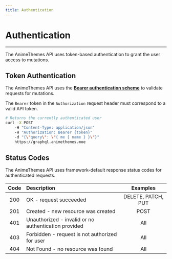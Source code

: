 ```yaml
---
title: Authentication
---
```


# Authentication

---

The AnimeThemes API uses token-based authentication to grant the user access to mutations.

## Token Authentication

The AnimeThemes API uses the [**Bearer authentication scheme**](https://www.rfc-editor.org/rfc/rfc6750.html) to validate requests for mutations.

The `Bearer` token in the `Authorization` request header must correspond to a valid API token.

```sh
# Returns the currently authenticated user
curl -X POST
    -H "Content-Type: application/json"
    -H "Authorization: Bearer {token}"
    -d "{\"query\": \"{ me { name } }\"}"
    https://graphql.animethemes.moe
```

## Status Codes

The AnimeThemes API uses framework-default response status codes for authenticated requests.

| Code | Description                                          | Examples           |
| :--: | :--------------------------------------------------- | :----------------: |
| 200  | OK - request succeeded                               | DELETE, PATCH, PUT |
| 201  | Created - new resource was created                   | POST               |
| 401  | Unauthorized - invalid or no authentication provided | All                |
| 403  | Forbidden - request is not authorized for user       | All                |
| 404  | Not Found - no resource was found                    | All                |
